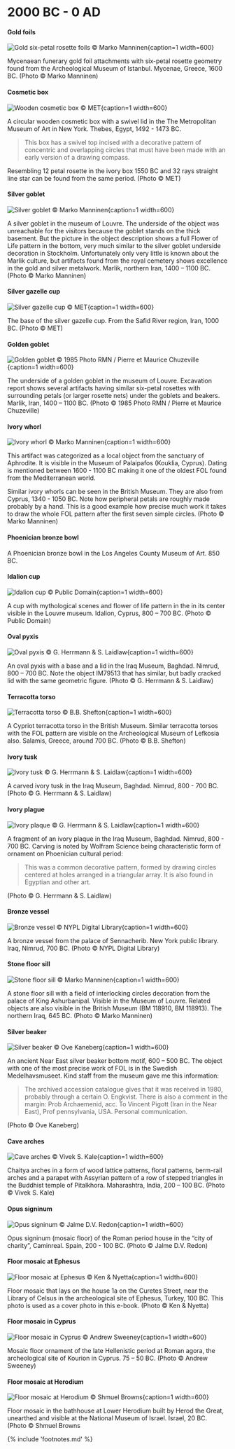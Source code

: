 # 2000 BC - 0 AD

<!-- nopb -->

#### Gold foils

![Gold six-petal rosette foils © Marko Manninen](./media/gold-foils.jpg){caption=1 width=600}

Mycenaean funerary gold foil attachments with six-petal rosette geometry found from the Archeological Museum of Istanbul. Mycenae, Greece, 1600 BC. (Photo © Marko Manninen)

<!-- endnopb -->
<!-- nopb -->

#### Cosmetic box

![Wooden cosmetic box © MET](./media/cosmetic-box.jpg){caption=1 width=600}

A circular wooden cosmetic box with a swivel lid<!-- cite author="metmuseum.org" title="Circular Cosmetic Box with a Swivel Lid" date="" location="" type="website" href="http://www.metmuseum.org/collection/the-collection-online/search/548960?rpp=30&pg=1&ft=lid&when=2000-1000+B.C.&pos=6" --> in the The Metropolitan Museum of Art in New York. Thebes, Egypt, 1492 - 1473 BC. 

> This box has a swivel top incised with a decorative pattern of concentric and overlapping circles that must have been made with an early version of a drawing compass.

Resembling 12 petal rosette in the ivory box<!-- cite author="metmuseum.org" title="Cosmetic Box with a Swivel Top" date="" location="" type="website" href="http://www.metmuseum.org/collection/the-collection-online/search/547031?rpp=20&pg=1&ft=boxes&pos=14" --> 1550 BC and 32 rays straight line star can be found from the same period. (Photo © MET)

<!-- endnopb -->
<!-- nopb -->

#### Silver goblet

![Silver goblet © Marko Manninen](./media/silver-goblet.png){caption=1 width=600}

A silver goblet<!-- cite author="louvre.fr" title="Gobelet orné de monstres ailés affrontés" date="" location="" type="website" href="http://cartelen.louvre.fr/cartelen/visite?srv=car_not_frame&idNotice=22115&langue=fr" --> in the museum of Louvre. The underside of the object was unreachable for the visitors because the goblet stands on the thick basement. But the picture in the object description shows a full Flower of Life pattern in the bottom, very much similar to the silver goblet underside decoration in Stockholm. Unfortunately only very little is known about the Marlik culture<!-- cite author="dooroodiran" title="Marlik Culture" date="" location="" type="website" href="http://dooroodiran.blogspot.fi/2004/04/marlik-culture.html" -->, but artifacts found from the royal cemetery shows excellence in the gold and silver metalwork. Marlik, northern Iran, 1400 – 1100 BC. (Photo © Marko Manninen)

<!-- endnopb -->
<!-- nopb -->

#### Silver gazelle cup

![Silver gazelle cup © MET](./media/gazelle-cup.jpg){caption=1 width=600}
 
The base of the silver gazelle cup<!-- cite author="Charles K. Wilkinson" title="Art of the Marlik Culture" date="1965" location="page 104" type="article" href="http://www.metmuseum.org/pubs/bulletins/1/pdf/3258235.pdf.bannered.pdf" -->. From the Safid River region, Iran, 1000 BC. (Photo © MET)

<!-- endnopb -->
<!-- nopb -->

#### Golden goblet

![Golden goblet © 1985 Photo RMN / Pierre et Maurice Chuzeville](./media/golden-goblet.jpg){caption=1 width=600}

The underside of a golden goblet<!-- cite author="louvre.fr" title="Goblet decorated with winged, two-headed monsters, grasping gazelles" date="" location="" type="website" href="http://www.louvre.fr/en/oeuvre-notices/goblet-decorated-winged-two-headed-monsters-grasping-gazelles" --> in the museum of Louvre. Excavation report<!-- cite author="Nigahban, Izzat Allah" title="Marlik: the complete excavation report. v. 2: Illustrations" date="1996" location="" type="book" href="http://digital.library.stonybrook.edu/cdm/ref/collection/amar/id/68056" --> shows several artifacts having similar six-petal rosettes with surrounding petals (or larger rosette nets) under the goblets and beakers. Marlik, Iran, 1400 – 1100 BC. (Photo © 1985 Photo RMN / Pierre et Maurice Chuzeville)

<!-- endnopb -->
<!-- nopb -->

#### Ivory whorl

![Ivory whorl © Marko Manninen](./media/cyprus-whorl.jpg){caption=1 width=600}

This artifact was categorized as a local object from the sanctuary of Aphrodite. It is visible in the Museum of Palaipafos (Kouklia, Cyprus). Dating is mentioned between 1600 - 1100 BC making it one of the oldest FOL found from the Mediterranean world.

Similar ivory whorls<!-- cite author="britishmuseum.org" title="Spindle whorl" date="" location="" type="website" href="http://www.britishmuseum.org/research/collection_online/collection_object_details.aspx?assetId=94799001&objectId=452251&partId=1" --> can be seen in the British Museum. They are also from Cyprus, 1340 - 1050 BC. Note how peripheral petals are roughly made probably by a hand. This is a good example how precise much work it takes to draw the whole FOL pattern after the first seven simple circles. (Photo © Marko Manninen)

<!-- endnopb -->
<!-- nopb -->

#### Phoenician bronze bowl

A Phoenician bronze bowl<!-- cite author="lacma.org" title="Bronze bowl" date="" location="" type="website" href="http://collections.lacma.org/node/226166" --> in the Los Angeles County Museum of Art. 850 BC.

<!-- endnopb -->
<!-- nopb -->

#### Idalion cup

![Idalion cup © Public Domain](./media/idalion-cup.png){caption=1 width=600}

A cup with mythological scenes<!-- cite author="wikimedia.org" title="Cup Idalion Louvre" date="" location="" type="website" href="https://commons.wikimedia.org/wiki/File:Cup_Idalion_Louvre_N3454.jpg" --> and flower of life pattern in the in its center visible in the Louvre museum. Idalion, Cyprus, 800 – 700 BC. (Photo © Public Domain)

<!-- endnopb -->
<!-- nopb -->

#### Oval pyxis

![Oval pyxis © G. Herrmann & S. Laidlaw](./media/oval-pyxis.png){caption=1 width=600}

An oval pyxis with a base and a lid in the Iraq Museum, Baghdad. Nimrud, 800 – 700 BC. Note the object IM79513 that has similar, but badly cracked lid with the same geometric figure. (Photo © G. Herrmann & S. Laidlaw<!-- cite author="Georgina Herrmann, Stuart Laidlaw" title="Ivories from Nimrud VI" date="2008" location="Plate 40" type="book" href="#" -->)

<!-- endnopb -->
<!-- nopb -->

#### Terracotta torso

![Terracotta torso © B.B. Shefton](./media/terracotta-torso.png){caption=1 width=600}

A Cypriot terracotta torso in the British Museum. Similar terracotta torsos with the FOL pattern are visible on the Archeological Museum of Lefkosia also. Salamis, Greece, around 700 BC. (Photo © B.B. Shefton<!-- cite author="B.B. Shefton" title="Greek vases" date="1989" location="pages 47-57" type="website" href="http://d2aohiyo3d3idm.cloudfront.net/publications/virtuallibrary/0892361506.pdf" -->)

<!-- endnopb -->
<!-- nopb -->

#### Ivory tusk

![Ivory tusk © G. Herrmann & S. Laidlaw](./media/ivory-tusk.png){caption=1 width=600}

A carved ivory tusk in the Iraq Museum, Baghdad. Nimrud, 800 - 700 BC. (Photo © G. Herrmann & S. Laidlaw<!-- cite author="Georgina Herrmann, Stuart Laidlaw" title="Ivories from Nimrud VI" date="2008" location="Plate 55" type="book" href="#" -->)

<!-- endnopb -->
<!-- nopb -->

#### Ivory plague

![Ivory plaque © G. Herrmann & S. Laidlaw](./media/ivory-plaque.png){caption=1 width=600}

A fragment of an ivory plaque in the Iraq Museum, Baghdad. Nimrud, 800 - 700 BC. Carving is noted by Wolfram Science<!-- cite author="Stephen Wolfram" title="Wolfram Science" date="2002" location="page 872, note d" type="book" href="https://www.wolframscience.com/nksonline/page-872d-text" --> being characteristic form of ornament on Phoenician cultural period:

> This was a common decorative pattern, formed by drawing circles centered at holes arranged in a triangular array. It is also found in Egyptian and other art.

(Photo © G. Herrmann & S. Laidlaw<!-- cite author="Georgina Herrmann, Stuart Laidlaw" title="Ivories from Nimrud VI" date="2008" location="Plate 102" type="book" href="#" -->)

<!-- endnopb -->
<!-- nopb -->

#### Bronze vessel

![Bronze vessel © NYPL Digital Library](./media/bronze-vessel.jpg){caption=1 width=600}

A bronze vessel<!-- cite author="nypl.org" title="Bronze vessels from Nimroud" date="" location="" type="book" href="http://digitalcollections.nypl.org/items/510d47dc-475f-a3d9-e040-e00a18064a99" --> from the palace of Sennacherib. New York public library. Iraq, Nimrud, 700 BC. (Photo © NYPL Digital Library)

<!-- endnopb -->
<!-- nopb -->

#### Stone floor sill

![Stone floor sill © Marko Manninen](./media/door-sill.jpg){caption=1 width=600}

A stone floor sill with a field of interlocking circles decoration from the palace of King Ashurbanipal. Visible in the Museum of Louvre. Related objects are also visible in the British Museum (BM 118910<!-- cite author="britishmuseum.org" title="Door sill" date="" location="" type="website" href="http://www.britishmuseum.org/research/collection_online/collection_object_details.aspx?objectId=366983&partId=1&searchText=118910&page=1" -->, BM 118913<!-- cite author="britishmuseum.org" title="Door sill" date="" location="" type="website" href="http://www.britishmuseum.org/research/collection_online/collection_object_details.aspx?objectId=369032&partId=1&searchText=118913&page=1" -->). The northern Iraq, 645 BC. (Photo © Marko Manninen)

<!-- endnopb -->
<!-- nopb -->

#### Silver beaker

![Silver beaker © Ove Kaneberg](./media/silver-beaker.jpg){caption=1 width=600}

An ancient Near East silver beaker bottom motif, 600 – 500 BC. The object with one of the most precise work of FOL is in the Swedish Medelhavsmuseet<!-- cite author="smvk.se" title="Silver beaker" date="" location="" type="website" href="http://collections.smvk.se/carlotta-mhm/web/object/3400108" -->. Kind staff from the museum gave me this information:

> The archived accession catalogue gives that it was received in 1980, probably through a certain O. Engkvist. There is also a comment in the margin: Prob Archaemenid, acc. To Vincent Pigott (Iran in the Near East), Prof pennsylvania, USA. Personal communication.

(Photo © Ove Kaneberg)

<!-- endnopb -->
<!-- nopb -->

#### Cave arches

![Cave arches © Vivek S. Kale](./media/cave-arches.jpg){caption=1 width=600}

Chaitya arches in a form of wood lattice patterns, floral patterns, berm-rail arches and a parapet with Assyrian pattern<!-- cite author="Grasp Gra" title="Buddhist temple of Pitalkhora" date="" location="" type="website" href="http://123telugulovers.blogspot.fi/2013/07/buddhist-temple-of-pitalkhora.html" --> of a row of stepped triangles in the Buddhist temple of Pitalkhora. Maharashtra, India, 200 – 100 BC. (Photo © Vivek S. Kale)

<!-- endnopb -->
<!-- nopb -->

#### Opus signinum

![Opus signinum © Jalme D.V. Redon](./media/opus-signinum.png){caption=1 width=600}

Opus signinum (mosaic floor) of the Roman period house in the “city of charity”, Caminreal. Spain, 200 - 100 BC. (Photo © Jalme D.V. Redon<!-- cite author="Jalme D.V. Redon" title="El mosaico romano con inscripcw xiloca 3 iberica de 'la caridad'" date="" location="" type="article" href="http://www.xiloca.com/data/Bases%20datos/Xiloca/245.pdf" -->)

<!-- endnopb -->
<!-- nopb -->

#### Floor mosaic at Ephesus

![Floor mosaic at Ephesus © Ken & Nyetta](./media/mosaic-ephesus.jpg){caption=1 width=600}

Floor mosaic that lays on the house 1a on the Curetes Street, near the Library of Celsus in the archeological site of Ephesus, Turkey, 100 BC. This photo is used as a cover photo in this e-book. (Photo © Ken & Nyetta<!-- cite author="Ken & Nyetta" title="Mosaic and Fresco from Hillhouses of Anciennt Ephesus" date="" location="" type="website" href="https://www.flickr.com/photos/kjfnjy/6871856002/" -->)

<!-- endnopb -->
<!-- nopb -->

#### Floor mosaic in Cyprus

![Floor mosaic in Cyprus © Andrew Sweeney](./media/mosaic-cyprus.png){caption=1 width=600}

Mosaic floor ornament of the late Hellenistic period at Roman agora, the archeological site of Kourion in Cyprus. 75 – 50 BC. (Photo © Andrew Sweeney<!-- cite author="Andrew Sweeney" title="Kourion - Ancient Town" date="" location="" type="website" href="https://www.flickr.com/photos/sweenpole2001/286547042/in/album-72157594356826489/" -->)

<!-- endnopb -->
<!-- nopb -->

#### Floor mosaic at Herodium

![Floor mosaic at Herodium © Shmuel Browns](./media/mosaic-herodium.jpg){caption=1 width=600}

Floor mosaic in the bathhouse at Lower Herodium built by Herod the Great, unearthed and visible at the National Museum of Israel. Israel, 20 BC. (Photo © Shmuel Browns<!-- cite author="Shmuel Browns" title="Roman Bath House from Herodium" date="" location="" type="website" href="http://israel-tourguide.info/2010/07/25/roman-bath-house-herodium/" -->

<!-- endnopb -->

{% include 'footnotes.md' %}
